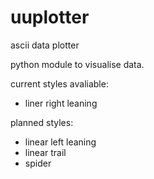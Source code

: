 # uuplotter
ascii data plotter

python module to visualise data.

current styles avaliable:

- liner right leaning

planned styles:

- linear left leaning
- linear trail
- spider

